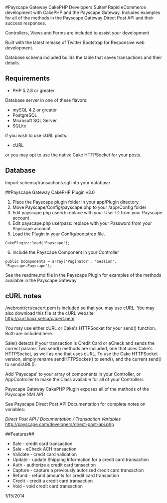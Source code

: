 
#Payscape Gateway CakePHP Developers Suite#
Rapid eCommerce development with CakePHP and the Payscape Gateway.
Includes examples for all of the methods in the Payscape Gateway Direct Post API 
and their success responses. 

Controllers, Views and Forms are included to assist your development

Built with the latest release of Twitter Bootstrap for Responsive web development.

Database schema included builds the table that saves transactions and their details.

## Requirements
* PHP 5.2.8 or greater

Database server in one of these flavors: 

+ mySQL 4.2 or greater
+ PostgreSQL
+ Microsoft SQL Server
+ SQLite

 if you wish to use cURL posts: 

* cURL 

or you may opt to use the native Cake HTTPSocket for your posts.

## Database
Import schema/transactions.sql into your database
 	  
	
##Payscape Gateway CakePHP Plugin v3.0
	  
1. Place the Payscape plugin folder in your app/Plugin directory. 
2. Move Payscape/Config/payscape.php to your /app/Config folder
3. Edit payscape.php userid: replace with your User ID from your Payscape account
4. Edit payscape.php userpass: replace with your Password from your Payscape account
5. Load the Plugin in your Config/bootstrap file. 
```
CakePlugin::load('Payscape');
```	  
6. Include the Payscape Component in your Controller 
```
public $components = array('Paginator', 'Session', 'Payscape.Payscape');
```
See the readme.md file in the Payscape Plugin for examples of the methods available in the Payscape Gateway

## cURL notes	  
/webroot/crt/cacert.pem is included so that you may use cURL. 
You may also download this file at the cURL website http://curl.haxx.se/ca/cacert.pem 
	 
	  
You may use either cURL or Cake's HTTPSocket for your send() function.
Both are included here. 
	  
Sale() detects if your transaction is Credit Card or eCheck and sends the correct params 
Two send() methods are included, one that uses Cake's HTTPSocket, as well as one that uses cURL.
To use the Cake HTTPSocket version, simply rename sendHTTPSocket() to send(), and the current send() to sendcURL(). 
	  
	  
Add 'Payscape' to your array of components in your Controller, or AppController 
to make the Class available for all of your Controllers
	  
Payscape Gateway CakePHP Plugin exposes all of the methods of the Payscape NMI API
	  
See Payscape Direct Post API Documentation for complete notes on variables:
	  
*Direct Post API / Documentation / Transaction Variables*
http://payscape.com/developers/direct-post-api.php
	  
##Features## 
* Sale - credit card transaction
* Sale - eCheck ACH transaction
* Validate - credit card validation
* Update - update Shipping Information for a credit card transaction
* Auth - authorize a credit card tansaction
* Capture - capture a previously autorized credit card transaction
* Refund - refund amounts for credit card transaction
* Credit - credit a credit card transaction
* Void - void credit card transaction
 	  
1/15/2014
	  
	 